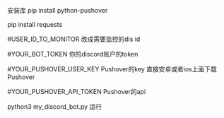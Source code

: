 安装库
pip install python-pushover

pip install requests


#USER_ID_TO_MONITOR  改成需要监控的dis id

#YOUR_BOT_TOKEN      你的discord账户的token

#YOUR_PUSHOVER_USER_KEY     Pushover的key      直接安卓或者ios上面下载Pushover

#YOUR_PUSHOVER_API_TOKEN    Pushover的api

python3 my_discord_bot.py    运行
